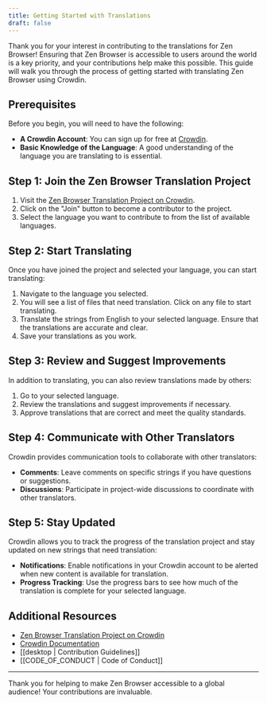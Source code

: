 ```yaml
---
title: Getting Started with Translations
draft: false
---
```



Thank you for your interest in contributing to the translations for Zen Browser! Ensuring that Zen Browser is accessible to users around the world is a key priority, and your contributions help make this possible. This guide will walk you through the process of getting started with translating Zen Browser using Crowdin.

## Prerequisites

Before you begin, you will need to have the following:

- **A Crowdin Account**: You can sign up for free at [Crowdin](https://crowdin.com).
- **Basic Knowledge of the Language**: A good understanding of the language you are translating to is essential.

## Step 1: Join the Zen Browser Translation Project

1. Visit the [Zen Browser Translation Project on Crowdin](https://crowdin.com/project/zen-browser).
2. Click on the "Join" button to become a contributor to the project.
3. Select the language you want to contribute to from the list of available languages.

## Step 2: Start Translating

Once you have joined the project and selected your language, you can start translating:

1. Navigate to the language you selected.
2. You will see a list of files that need translation. Click on any file to start translating.
3. Translate the strings from English to your selected language. Ensure that the translations are accurate and clear.
4. Save your translations as you work.

## Step 3: Review and Suggest Improvements

In addition to translating, you can also review translations made by others:

1. Go to  your selected language.
2. Review the translations and suggest improvements if necessary.
3. Approve translations that are correct and meet the quality standards.

## Step 4: Communicate with Other Translators

Crowdin provides communication tools to collaborate with other translators:

- **Comments**: Leave comments on specific strings if you have questions or suggestions.
- **Discussions**: Participate in project-wide discussions to coordinate with other translators.

## Step 5: Stay Updated

Crowdin allows you to track the progress of the translation project and stay updated on new strings that need translation:

- **Notifications**: Enable notifications in your Crowdin account to be alerted when new content is available for translation.
- **Progress Tracking**: Use the progress bars to see how much of the translation is complete for your selected language.

## Additional Resources

- [Zen Browser Translation Project on Crowdin](https://crowdin.com/project/zen-browser)
- [Crowdin Documentation](https://support.crowdin.com/)
- [[desktop |  Contribution Guidelines]]
- [[CODE_OF_CONDUCT | Code of Conduct]]

---

Thank you for helping to make Zen Browser accessible to a global audience! Your contributions are invaluable.